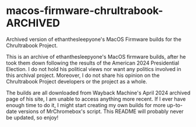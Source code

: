 # macos-firmware-chrultrabook-ARCHIVED
Archived version of ethanthesleepyone's MacOS Firmware builds for the Chrultrabook Project.



This is an archive of ethanthesleepyone's MacOS firmware builds, after he took them down following the results of the American 2024 Presidential Election. I do not hold his political views nor want any politics involved in this archival project. Moreover, I do not share his opinion on the Chrultrabook Project developers or the project as a whole.


The builds are all downloaded from Wayback Machine's April 2024 archived page of his site, I am unable to access anything more recent. If I ever have enough time to do it, I might start creating my own builds for more up-to-date versions of MrChromebox's script. This README will probably never be updated, so enjoy!
